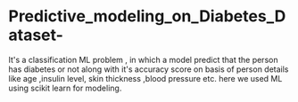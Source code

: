# Predictive_modeling_on_Diabetes_Dataset-
It's  a classification ML problem , in which  a model  predict that the person has diabetes or not  along with it's accuracy score on basis of person details like age ,insulin level, skin thickness ,blood pressure etc. here we used ML using  scikit learn for modeling.
